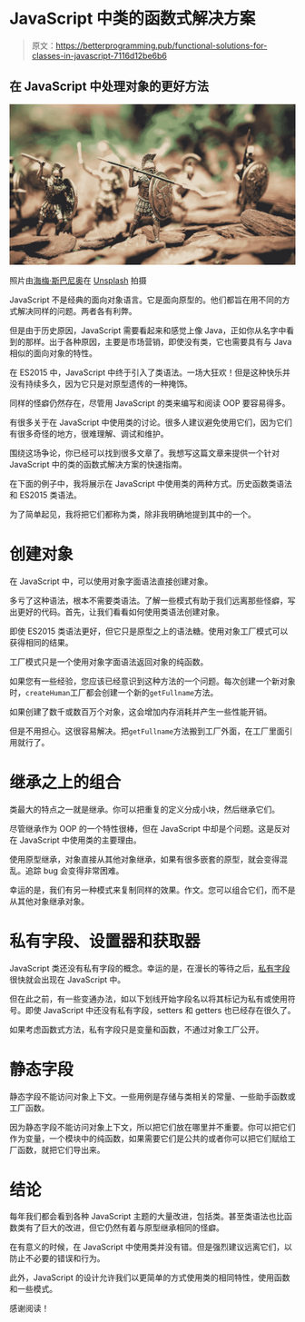 # JavaScript 中类的函数式解决方案

> 原文：<https://betterprogramming.pub/functional-solutions-for-classes-in-javascript-7116d12be6b6>

## 在 JavaScript 中处理对象的更好方法

![](img/f53dd8d312f1917fe53edecc9addd04c.png)

照片由[海梅·斯巴尼奥](https://unsplash.com/@jaimespaniol?utm_source=medium&utm_medium=referral)在 [Unsplash](https://unsplash.com?utm_source=medium&utm_medium=referral) 拍摄

JavaScript 不是经典的面向对象语言。它是面向原型的。他们都旨在用不同的方式解决同样的问题。两者各有利弊。

但是由于历史原因，JavaScript 需要看起来和感觉上像 Java，正如你从名字中看到的那样。出于各种原因，主要是市场营销，即使没有类，它也需要具有与 Java 相似的面向对象的特性。

在 ES2015 中，JavaScript 中终于引入了类语法。一场大狂欢！但是这种快乐并没有持续多久，因为它只是对原型遗传的一种掩饰。

同样的怪癖仍然存在，尽管用 JavaScript 的类来编写和阅读 OOP 要容易得多。

有很多关于在 JavaScript 中使用类的讨论。很多人建议避免使用它们，因为它们有很多奇怪的地方，很难理解、调试和维护。

围绕这场争论，你已经可以找到很多文章了。我想写这篇文章来提供一个针对 JavaScript 中的类的函数式解决方案的快速指南。

在下面的例子中，我将展示在 JavaScript 中使用类的两种方式。历史函数类语法和 ES2015 类语法。

为了简单起见，我将把它们都称为类，除非我明确地提到其中的一个。

# 创建对象

在 JavaScript 中，可以使用对象字面语法直接创建对象。

多亏了这种语法，根本不需要类语法。了解一些模式有助于我们远离那些怪癖，写出更好的代码。首先，让我们看看如何使用类语法创建对象。

即使 ES2015 类语法更好，但它只是原型之上的语法糖。使用对象工厂模式可以获得相同的结果。

工厂模式只是一个使用对象字面语法返回对象的纯函数。

如果您有一些经验，您应该已经意识到这种方法的一个问题。每次创建一个新对象时，`createHuman`工厂都会创建一个新的`getFullname`方法。

如果创建了数千或数百万个对象，这会增加内存消耗并产生一些性能开销。

但是不用担心。这很容易解决。把`getFullname`方法搬到工厂外面，在工厂里面引用就行了。

# 继承之上的组合

类最大的特点之一就是继承。你可以把重复的定义分成小块，然后继承它们。

尽管继承作为 OOP 的一个特性很棒，但在 JavaScript 中却是个问题。这是反对在 JavaScript 中使用类的主要理由。

使用原型继承，对象直接从其他对象继承，如果有很多嵌套的原型，就会变得混乱。追踪 bug 会变得非常困难。

幸运的是，我们有另一种模式来复制同样的效果。作文。您可以组合它们，而不是从其他对象继承对象。

# 私有字段、设置器和获取器

JavaScript 类还没有私有字段的概念。幸运的是，在漫长的等待之后，[私有字段](https://github.com/tc39/proposal-class-fields)很快就会出现在 JavaScript 中。

但在此之前，有一些变通办法，如以下划线开始字段名以将其标记为私有或使用符号。即使 JavaScript 中还没有私有字段，setters 和 getters 也已经存在很久了。

如果考虑函数式方法，私有字段只是变量和函数，不通过对象工厂公开。

# 静态字段

静态字段不能访问对象上下文。一些用例是存储与类相关的常量、一些助手函数或工厂函数。

因为静态字段不能访问对象上下文，所以把它们放在哪里并不重要。你可以把它们作为变量，一个模块中的纯函数，如果需要它们是公共的或者你可以把它们赋给工厂函数，就把它们导出来。

# 结论

每年我们都会看到各种 JavaScript 主题的大量改进，包括类。甚至类语法也比函数类有了巨大的改进，但它仍然有着与原型继承相同的怪癖。

在有意义的时候，在 JavaScript 中使用类并没有错。但是强烈建议远离它们，以防止不必要的错误和行为。

此外，JavaScript 的设计允许我们以更简单的方式使用类的相同特性，使用函数和一些模式。

感谢阅读！